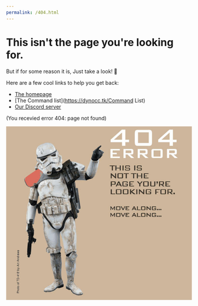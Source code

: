 ```yaml
---
permalink: /404.html
---
```

# This isn't the page you're looking for.

But if for some reason it is, Just take a look! 👀


Here are a few cool links to help you get back:

* [The homepage](https://dynocc.tk)
* [The Command list](https://dynocc.tk/Command List)
* [Our Discord server](https://discord.gg/6hRKRsB)

(You recevied error 404: page not found)

![404](files/404.jpg)
